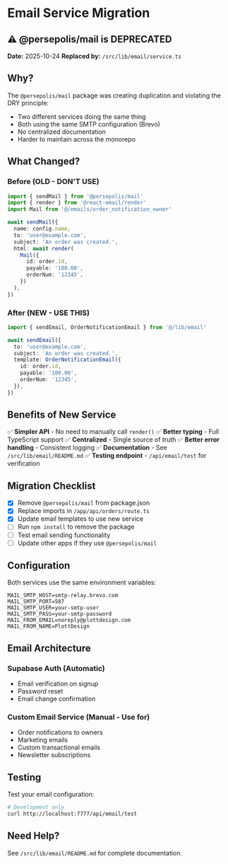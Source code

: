 # Email Service Migration

## ⚠️ @persepolis/mail is DEPRECATED

**Date:** 2025-10-24
**Replaced by:** `/src/lib/email/service.ts`

## Why?

The `@persepolis/mail` package was creating duplication and violating the DRY principle:
- Two different services doing the same thing
- Both using the same SMTP configuration (Brevo)
- No centralized documentation
- Harder to maintain across the monorepo

## What Changed?

### Before (OLD - DON'T USE)
```typescript
import { sendMail } from '@persepolis/mail'
import { render } from '@react-email/render'
import Mail from '@/emails/order_notification_owner'

await sendMail({
  name: config.name,
  to: 'user@example.com',
  subject: 'An order was created.',
  html: await render(
    Mail({
      id: order.id,
      payable: '100.00',
      orderNum: '12345',
    })
  ),
})
```

### After (NEW - USE THIS)
```typescript
import { sendEmail, OrderNotificationEmail } from '@/lib/email'

await sendEmail({
  to: 'user@example.com',
  subject: 'An order was created.',
  template: OrderNotificationEmail({
    id: order.id,
    payable: '100.00',
    orderNum: '12345',
  }),
})
```

## Benefits of New Service

✅ **Simpler API** - No need to manually call `render()`
✅ **Better typing** - Full TypeScript support
✅ **Centralized** - Single source of truth
✅ **Better error handling** - Consistent logging
✅ **Documentation** - See `/src/lib/email/README.md`
✅ **Testing endpoint** - `/api/email/test` for verification

## Migration Checklist

- [x] Remove `@persepolis/mail` from package.json
- [x] Replace imports in `/app/api/orders/route.ts`
- [x] Update email templates to use new service
- [ ] Run `npm install` to remove the package
- [ ] Test email sending functionality
- [ ] Update other apps if they use `@persepolis/mail`

## Configuration

Both services use the same environment variables:
```env
MAIL_SMTP_HOST=smtp-relay.brevo.com
MAIL_SMTP_PORT=587
MAIL_SMTP_USER=your-smtp-user
MAIL_SMTP_PASS=your-smtp-password
MAIL_FROM_EMAIL=noreply@plottdesign.com
MAIL_FROM_NAME=PlottDesign
```

## Email Architecture

### Supabase Auth (Automatic)
- Email verification on signup
- Password reset
- Email change confirmation

### Custom Email Service (Manual - Use for)
- Order notifications to owners
- Marketing emails
- Custom transactional emails
- Newsletter subscriptions

## Testing

Test your email configuration:
```bash
# Development only
curl http://localhost:7777/api/email/test
```

## Need Help?

See `/src/lib/email/README.md` for complete documentation.
